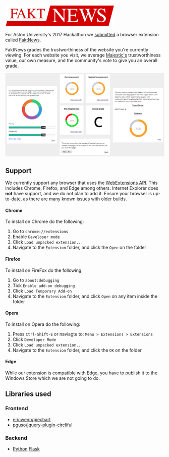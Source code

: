 [![FaktNews](website/img/logo-header.png "Logo")](http://faktnews.org)

For Aston University's 2017 Hackathon we <a href="https://devpost.com/software/faktnews">submitted</a> a browser extension called <a href="http://faktnews.org/">FaktNews</a>.

FaktNews grades the trustworthiness of the website you're currently viewing. For each website you visit, we average [Majestic's](https://majestic.com) trustworthiness value, our own measure, and the community's vote to give you an overall grade.

![Example](website/img/devmode.png "Example data")

## Support

We currently support any browser that uses the [WebExtensions API](https://browserext.github.io). This includes Chrome, Firefox, and Edge among others. Internet Explorer does **not** have support, and we do not plan to add it. Ensure your browser is up-to-date, as there are many known issues with older builds.


#### Chrome

To install on Chrome do the following:
1. Go to `chrome://extensions`
2. Enable `Developer mode`
3. Click `Load unpacked extension...`
4. Navigate to the `Extension` folder, and click the `Open` on the folder


#### Firefox

To install on FireFox do the following:
1. Go to `about:debugging`
2. Tick `Enable add-on debugging`
3. Click `Load Temporary Add-on`
4. Navigate to the `Extension` folder, and click `Open` on any item inside the folder


#### Opera

To install on Opera do the following:
1. Press `Ctrl-Shift-E` or naviagte to: `Menu > Extensions > Extensions`
2. Click `Developer Mode`
3. Click `Load unpacked extension...`
4. Navigate to the `Extension` folder, and click the `OK` on the folder


#### Edge

While our extension is compatible with Edge, you have to publish it to the Windows Store which we are not going to do.


## Libraries used

### Frontend

- [ericwenn/piechart](https://github.com/ericwenn/piechart)
- [pguso/jquery-plugin-circliful](https://github.com/pguso/jquery-plugin-circliful)

### Backend

- [Python](https://www.python.org) [Flask](http://flask.pocoo.org)
